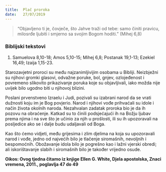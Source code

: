 ```yaml
---
title:  Plač proroka
date:   27/07/2019
---
```


> <p></p>
> “Objavljeno ti je, čovječe, što Jahve traži od tebe: samo činiti pravicu, milosrđe ljubiti i smjerno sa svojim Bogom hoditi.” (Mihej 6,8)

### Biblijski tekstovi
1. Samuelova 8,10-18; Amos 5,10-15; Mihej 6,8; Postanak 19,1-13; Ezekiel 16,49; Izaija 1,15-23.

Starozavjetni proroci su među najzanimljivijim osobama u Bibliji. Neizbježni su njihovi gromki glasovi, odvažne poruke, bol, gnjev, ozlojeđenost i povremeno slikovito prikazivanje poruka koje su objavljivali, iako možda nije uvijek bilo ugodno biti u njihovoj blizini.

Poslani prvenstveno Izraelu i Judi, pozivali su izabrani narod da se vrati dužnosti koju im je Bog povjerio. Narod i njihovi vođe prihvaćali su idole i način života okolnih naroda. Nezahvalan zadatak proroka bio je da ih pozovu na obraćenje. Katkad su to činili podsjećajući ih na Božju ljubav prema njima i na sve što je učinio za njih u prošlosti, ili su ih upozoravali na posljedice ako se i dalje budu udaljavali od Boga.

Kao što ćemo vidjeti, među grijesima i zlim djelima na koja su upozoravali narod i vođe, jedno od najvećih bilo je tlačenje siromašnih, nevoljnih i bespomoćnih. Obožavanje idola bilo je pogrešno kao i lažni vjerski obredi; ali iskorištavanje slabih i siromašnih bilo je također vrijedno osude.

**Oikos: Ovog tjedna čitamo iz knjige Ellen G. White, Djela apostolska, Znaci vremena, 2011., poglavlja 47 do 49**
